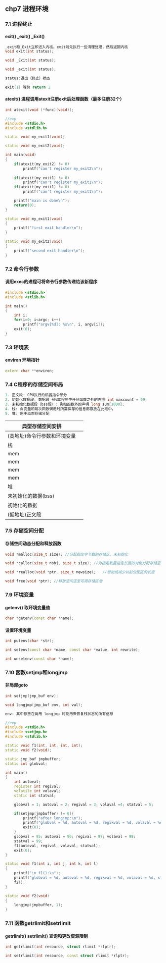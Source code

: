 ## chp7 进程环境

### 7.1 进程终止

#### exit() _exit() _Exit() 
```C++
_exit和_Exit立即进入内核，exit则先执行一些清理处理，然后返回内核
void exit(int status);

void _Exit(int status);

void _exit(int status);

status:退出（终止）状态

exit(1) 等价 return 1
```

#### atexit() 进程调用atexit注册exit后处理函数（最多注册32个）
```C++
int atexit(void (*func)(void));

//exp
#include <stdio.h>
#include <stdlib.h>

static void my_exit1(void);

static void my_exit2(void);

int main(void)
{
    if(atexit(my_exit2) != 0)
        printf("can't register my_exit2\n");
    
    if(atexit(my_exit1) != 0)
        printf("can't register my_exit1\n");
    if(atexit(my_exit1) != 0)
        printf("can't register my_exit1\n");

    printf("main is done\n");
    return(0);
}

static void my_exit1(void)
{
    printf("first exit handler\n");
}

static void my_exit2(void)
{
    printf("second exit handler\n");
}
```

### 7.2 命令行参数
#### 调用exec的进程可将命令行参数传递给该新程序
```C++
#include <stdio.h>
#include <stlib.h>

int main()
{
    int i;
    for(i=0; i<argc; i++)
        printf("argv[%d]: %s\n", i, argv[i]);
    exit(0);    
}
```
### 7.3 环境表
#### environ 环境指针
```C++
extern char **environ;
```

### 7.4 C程序的存储空间布局
```C++
1. 正文段: CPU执行的机器指令部分
2. 初始化数据段: 数据段 例如C程序中任何函数之外的声明 int maxcount = 99; 
3. 未初始化数据段（bss段）: 例如函数外的声明 long sum[1000];
4. 栈: 自变量和每次函数调用时所需保存的信息都存放在此段中。
5. 堆: 用于动态存储分配

``` 
|  典型存储空间安排   |   | 
|  ----  | ----  | 
| (高地址)命令行参数和环境变量 | 
| 栈  | 
| mem |
| mem |
| mem |
| mem |
| 堆 |
| 未初始化的数据(bss) |
| 初始化的数据 |
| (低地址)正文段 |


### 7.5 存储空间分配
#### 存储空间动态分配和释放函数
```C++
void *malloc(size_t size); //分配指定字节数的存储区，未初始化

void *calloc(size_t nobj, size_t size); //为指定数量指定长度的对象分配存储空间，每一位初始化为0

void *realloc(void *ptr, size_t newsize);   //增加或减少以前分配区的长度

void free(void *ptr); //释放空间送至可用存储区池
```

### 7.9 环境变量

#### getenv() 取环境变量值
```C++
char *getenv(const char *name);

```

#### 设置环境变量
```C++
int putenv(char *str);

int setenv(const char *name, const char *value, int rewrite);

int unsetenv(const char *name);
```

### 7.10 函数setjmp和longjmp
#### 非局部goto
```C++
int setjmp(jmp_buf env);

void longjmp(jmp_buf env, int val);

env: 其中存放在调用 longjmp 时能用来恢复栈状态的所有信息

//exp
#include <stdio.h>
#include <setjmp.h>
#include <stdlib.h>

static void f1(int, int, int, int);
static void f2(void);

static jmp_buf jmpbuffer;
static int globval;

int main()
{
    int autoval;
    register int regival;
    volatile int volaval;
    static int statval;

    globval = 1; autoval = 2; regival = 3; volaval =4; statval = 5;

    if(setjmp(jmpbuffer) != 0){
        printf("after longjmp:\n");
        printf("globval = %d, autoval = %d, regikval = %d, volaval = %d, statval = %d\n", globval, autoval, regival, volaval, statval);
        exit(0);
    }
    globval = 95; autoval = 96; regival = 97; volaval = 98;
    statval = 99;
    f1(autoval, regival, volaval, statval);
    exit(0);
}

static void f1(int i, int j, int k, int l)
{
    printf("in f1():\n");
    printf("globval = %d, autoval = %d, regikval = %d, volaval = %d, statval = %d\n", globval, i, j, k, l);
    f2();
}

static void f2(void)
{
    longjmp(jmpbuffer, 1);
}
```


### 7.11 函数getrlimit和setrlimit

#### getrlimit() setrlimit() 查询和更改资源限制
```C++
int getrlimit(int resource, struct rlimit *rlptr);

int setrlimit(int resource, const struct rlimit *rlptr);
```